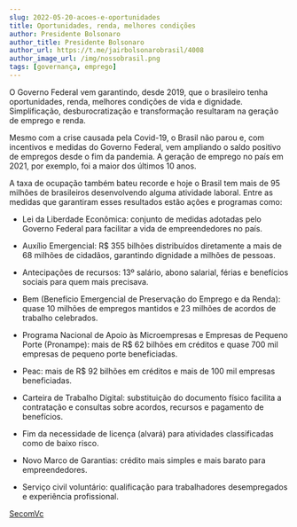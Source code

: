 ```yaml
---
slug: 2022-05-20-acoes-e-oportunidades
title: Oportunidades, renda, melhores condições
author: Presidente Bolsonaro 
author_title: Presidente Bolsonaro
author_url: https://t.me/jairbolsonarobrasil/4008   
author_image_url: /img/nossobrasil.png
tags: [governança, emprego]
---
```


O Governo Federal vem garantindo, desde 2019, que o brasileiro tenha oportunidades, renda, melhores condições de vida e dignidade. Simplificação, desburocratização e transformação resultaram na geração de emprego e renda.

Mesmo com a crise causada pela Covid-19, o Brasil não parou e, com incentivos e medidas do Governo Federal, vem ampliando o saldo positivo de empregos desde o fim da pandemia. A geração de emprego no país em 2021, por exemplo, foi a maior dos últimos 10 anos.

A taxa de ocupação também bateu recorde e hoje o Brasil tem mais de 95 milhões de brasileiros desenvolvendo alguma atividade laboral. Entre as medidas que garantiram esses resultados estão ações e programas como:

 - Lei da Liberdade Econômica: conjunto de medidas adotadas pelo Governo Federal para facilitar a vida de empreendedores no país.

 - Auxílio Emergencial: R$ 355 bilhões distribuídos diretamente a mais de 68 milhões de cidadãos, garantindo dignidade a milhões de pessoas.

 - Antecipações de recursos: 13º salário, abono salarial, férias e benefícios sociais para quem mais precisava.

 - Bem (Benefício Emergencial de Preservação do Emprego e da Renda): quase 10 milhões de empregos mantidos e 23 milhões de acordos de trabalho celebrados.

 - Programa Nacional de Apoio às Microempresas e Empresas de Pequeno Porte (Pronampe): mais de R$ 62 bilhões em créditos e quase 700 mil empresas de pequeno porte beneficiadas.

 - Peac: mais de R$ 92 bilhões em créditos e mais de 100 mil empresas beneficiadas.

 - Carteira de Trabalho Digital: substituição do documento físico facilita a contratação e consultas sobre acordos, recursos e pagamento de benefícios.

 - Fim da necessidade de licença (alvará) para atividades classificadas como de baixo risco.

 - Novo Marco de Garantias: crédito mais simples e mais barato para empreendedores.

 - Serviço civil voluntário: qualificação para trabalhadores desempregados e experiência profissional.

[SecomVc](https://t.me/jairbolsonarobrasil/4008)
